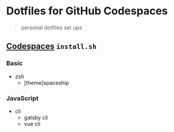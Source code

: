 # Dotfiles for GitHub Codespaces

> personal dotfiles set ups

## [Codespaces](https://github.com/features/codespaces) `install.sh`

### Basic

* zsh
  * [theme]spaceship

### JavaScript

* cli
  * gatsby cli
  * vue cli
